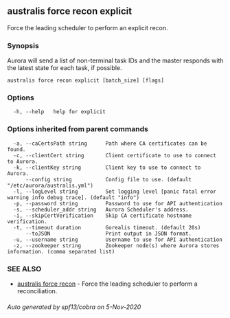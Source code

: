 ## australis force recon explicit

Force the leading scheduler to perform an explicit recon.

### Synopsis

Aurora will send a list of non-terminal task IDs and the master
responds with the latest state for each task, if possible.


```
australis force recon explicit [batch_size] [flags]
```

### Options

```
  -h, --help   help for explicit
```

### Options inherited from parent commands

```
  -a, --caCertsPath string      Path where CA certificates can be found.
  -c, --clientCert string       Client certificate to use to connect to Aurora.
  -k, --clientKey string        Client key to use to connect to Aurora.
      --config string           Config file to use. (default "/etc/aurora/australis.yml")
  -l, --logLevel string         Set logging level [panic fatal error warning info debug trace]. (default "info")
  -p, --password string         Password to use for API authentication
  -s, --scheduler_addr string   Aurora Scheduler's address.
  -i, --skipCertVerification    Skip CA certificate hostname verification.
  -t, --timeout duration        Gorealis timeout. (default 20s)
      --toJSON                  Print output in JSON format.
  -u, --username string         Username to use for API authentication
  -z, --zookeeper string        Zookeeper node(s) where Aurora stores information. (comma separated list)
```

### SEE ALSO

* [australis force recon](australis_force_recon.md)	 - Force the leading scheduler to perform a reconciliation.

###### Auto generated by spf13/cobra on 5-Nov-2020
